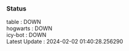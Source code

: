 ### Status


table : DOWN  
hogwarts : DOWN  
icy-bot : DOWN  
Latest Update : 2024-02-02 01:40:28.256290
